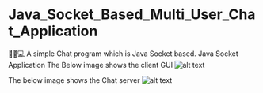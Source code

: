 # Java_Socket_Based_Multi_User_Chat_Application
🤖👨💻 A simple Chat program which is Java Socket based. 
Java Socket Application
The Below image shows the client GUI
![alt text](https://i.ibb.co/RNTJTXj/Screenshot-2020-06-16-at-11-55-32.png)

The below image shows the Chat server 
![alt text](https://i.ibb.co/V9CMjb1/Screenshot-2020-06-16-at-11-55-14.png)



